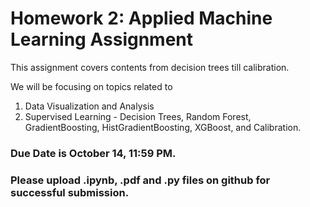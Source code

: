 # Homework 2: Applied Machine Learning Assignment

This assignment covers contents from decision trees till calibration.

We will be focusing on topics related to
1. Data Visualization and Analysis
2. Supervised Learning - Decision Trees, Random Forest, GradientBoosting, HistGradientBoosting, XGBoost, and Calibration.

### **Due Date is October 14, 11:59 PM.** 

### **Please upload .ipynb, .pdf and .py files on github for successful submission.**
